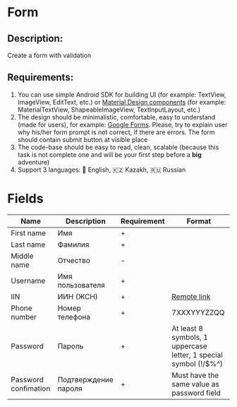 # Form

## Description:

Create a form with validation

## Requirements:
1) You can use simple Android SDK for building UI (for example: TextView, ImageView, EditText, etc.) or [Material Design components](https://github.com/material-components/material-components-android) (for example: MaterialTextView, ShapeableImageView, TextInputLayout, etc.)
2) The design should be minimalistic, comfortable, easy to understand (made for users), for example: [Google Forms](https://www.google.com/forms/about/). Please, try to explain user why his/her form prompt is not correct, if there are errors. The form should contain submit button at visible place
3) The code-base should be easy to read, clean, scalable (because this task is not complete one and will be your first step before a **big** adventure)
4) Support 3 languages: 🏴󠁧󠁢󠁥󠁮󠁧󠁿 English, 🇰🇿 Kazakh, 🇷🇺 Russian

# Fields
| Name                 | Description          | Requirement  | Format                                                                              |
| -------------------- | -------------------- | ------------ | ----------------------------------------------------------------------------------- |
| First name           | Имя                  | +            |                                                                                     |
| Last name            | Фамилия              | +            |                                                                                     |
| Middle name          | Отчество             | -            |                                                                                     |
| Username             | Имя пользователя     | +            |                                                                                     |                 
| IIN                  | ИИН (ЖСН)            | +            | [Remote link](https://ru.wikipedia.org/wiki/Индивидуальный_идентификационный_номер) |
| Phone number         | Номер телефона       | +            | 7XXXYYYZZQQ                                                                         |
| Password             | Пароль               | +            | At least 8 symbols, 1 uppercase letter, 1 special symbol (!\/$%^)                   |
| Password confimation | Подтверждение пароля | +            | Must have the same value as password field                                          |

